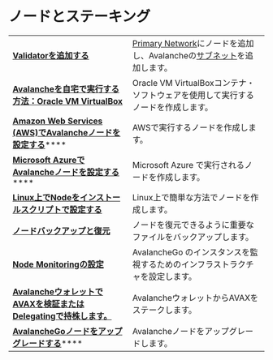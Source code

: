 # ノードとステーキング

|  |  |
| :--- | :--- |
| [**Validatorを追加する**](add-a-validator.md) | [Primary Network](https://docs.avax.network/learn/platform-overview)にノードを追加し、Avalancheの[サブネット](https://docs.avax.network/learn/platform-overview#subnets)を追加します。 |
| [**Avalancheを自宅で実行する方法：Oracle VM VirtualBox**](https://www.youtube.com/watch?v=7Tx1iKg-jL0) | Oracle VM VirtualBoxコンテナ・ソフトウェアを使用して実行するノードを作成します。 |
| [**Amazon Web Services \(AWS\)でAvalancheノードを設定する**](https://docs.avax.network/build/tutorials/nodes-and-staking/setting-up-an-avalanche-node-with-amazon-web-services-aws)**** | AWSで実行するノードを作成します。 |
| [**Microsoft AzureでAvalancheノードを設定する**](https://docs.avax.network/build/tutorials/platform/set-up-an-avalanche-node-with-microsoft-azure)**** | Microsoft Azure で実行されるノードを作成します。 |
| [**Linux上でNodeをインストールスクリプトで設定する**](set-up-node-with-installer.md) | Linux上で簡単な方法でノードを作成します。 |
| [**ノードバックアップと復元**](node-backup-and-restore.md) | ノードを復元できるように重要なファイルをバックアップします。 |
| [**Node Monitoringの設定**](setting-up-node-monitoring.md) | AvalancheGo のインスタンスを監視するためのインフラストラクチャを設定します。 |
| [**AvalancheウォレットでAVAXを検証またはDelegatingで持株します。**](staking-avax-by-validating-or-delegating-with-the-avalanche-wallet.md) | AvalancheウォレットからAVAXをステークします。 |
| ​[**AvalancheGoノードをアップグレードする**](https://docs.avax.network/build/tutorials/nodes-and-staking/upgrade-your-avalanchego-node)******​** | Avalancheノードをアップグレードします。 |


